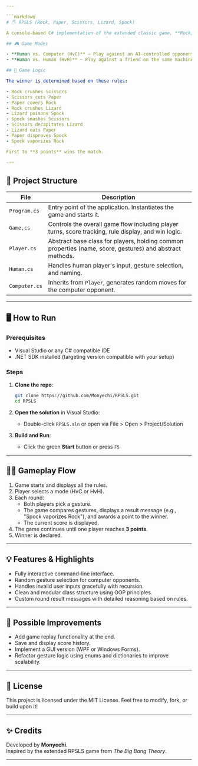 ```yaml
---

```markdown
# 🖐 RPSLS (Rock, Paper, Scissors, Lizard, Spock)

A console-based C# implementation of the extended classic game, **Rock, Paper, Scissors, Lizard, Spock**, made popular by *The Big Bang Theory*. This game introduces more complexity and reduces ties compared to the traditional version by including two additional gestures—Lizard and Spock.

## 🎮 Game Modes

- **Human vs. Computer (HvC)** – Play against an AI-controlled opponent.
- **Human vs. Human (HvH)** – Play against a friend on the same machine.

## 🧠 Game Logic

The winner is determined based on these rules:

- Rock crushes Scissors  
- Scissors cuts Paper  
- Paper covers Rock  
- Rock crushes Lizard  
- Lizard poisons Spock  
- Spock smashes Scissors  
- Scissors decapitates Lizard  
- Lizard eats Paper  
- Paper disproves Spock  
- Spock vaporizes Rock  

First to **3 points** wins the match.

---
```


## 🧱 Project Structure

| File         | Description |
|--------------|-------------|
| `Program.cs` | Entry point of the application. Instantiates the game and starts it. |
| `Game.cs`    | Controls the overall game flow including player turns, score tracking, rule display, and win logic. |
| `Player.cs`  | Abstract base class for players, holding common properties (name, score, gestures) and abstract methods. |
| `Human.cs`   | Handles human player's input, gesture selection, and naming. |
| `Computer.cs`| Inherits from `Player`, generates random moves for the computer opponent. |

---

## 🖥️ How to Run

### Prerequisites
- Visual Studio or any C# compatible IDE
- .NET SDK installed (targeting version compatible with your setup)

### Steps
1. **Clone the repo**:
   ```bash
   git clone https://github.com/Monyechi/RPSLS.git
   cd RPSLS
   ```

2. **Open the solution** in Visual Studio:
   - Double-click `RPSLS.sln` or open via File > Open > Project/Solution

3. **Build and Run**:
   - Click the green **Start** button or press `F5`

---

## 🧑‍💻 Gameplay Flow

1. Game starts and displays all the rules.
2. Player selects a mode (HvC or HvH).
3. Each round:
   - Both players pick a gesture.
   - The game compares gestures, displays a result message (e.g., "Spock vaporizes Rock"), and awards a point to the winner.
   - The current score is displayed.
4. The game continues until one player reaches **3 points**.
5. Winner is declared.

---

## 💡 Features & Highlights

- Fully interactive command-line interface.
- Random gesture selection for computer opponents.
- Handles invalid user inputs gracefully with recursion.
- Clean and modular class structure using OOP principles.
- Custom round result messages with detailed reasoning based on rules.

---

## 🚀 Possible Improvements

- Add game replay functionality at the end.
- Save and display score history.
- Implement a GUI version (WPF or Windows Forms).
- Refactor gesture logic using enums and dictionaries to improve scalability.

---

## 📜 License

This project is licensed under the MIT License. Feel free to modify, fork, or build upon it!

---

## ✨ Credits

Developed by **Monyechi**.  
Inspired by the extended RPSLS game from *The Big Bang Theory*.

---